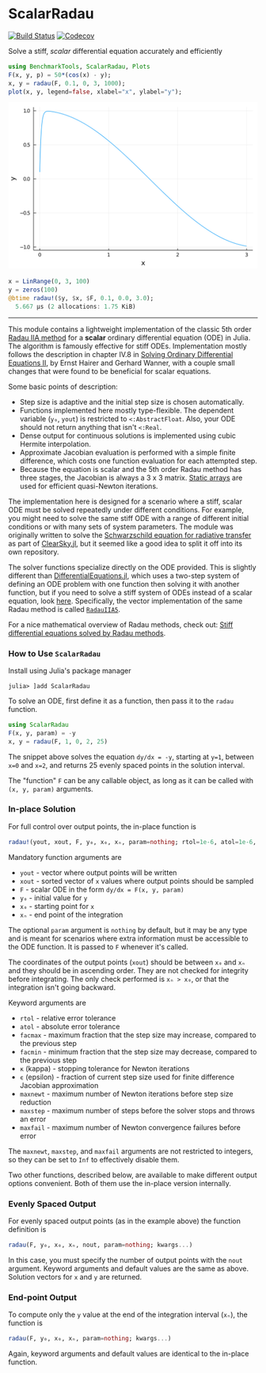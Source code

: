 # ScalarRadau

[![Build Status](https://github.com/markmbaum/ScalarRadau.jl/workflows/CI/badge.svg)](https://github.com/markmbaum/ScalarRadau.jl/actions)
[![Codecov](https://img.shields.io/codecov/c/github/markmbaum/ScalarRadau.jl?logo=Codecov)](https://app.codecov.io/gh/markmbaum/ScalarRadau.jl)

Solve a stiff, *scalar* differential equation accurately and efficiently
```julia
using BenchmarkTools, ScalarRadau, Plots
F(x, y, p) = 50*(cos(x) - y);
x, y = radau(F, 0.1, 0, 3, 1000);
plot(x, y, legend=false, xlabel="x", ylabel="y");
```
![example](img/example.png)

```julia
x = LinRange(0, 3, 100)
y = zeros(100)
@btime radau!($y, $x, $F, 0.1, 0.0, 3.0);
  5.667 μs (2 allocations: 1.75 KiB)
```

-----

This module contains a lightweight implementation of the classic 5th order [Radau IIA method](https://link.springer.com/referenceworkentry/10.1007%2F978-3-540-70529-1_139) for a **scalar** ordinary differential equation (ODE) in Julia. The algorithm is famously effective for stiff ODEs. Implementation mostly follows the description in chapter IV.8 in [Solving Ordinary Differential Equations II](https://www.springer.com/gp/book/9783540604525), by Ernst Hairer and Gerhard Wanner, with a couple small changes that were found to be beneficial for scalar equations.

Some basic points of description:
* Step size is adaptive and the initial step size is chosen automatically.
* Functions implemented here mostly type-flexible. The dependent variable (`y₀`, `yout`) is restricted to `<:AbstractFloat`. Also, your ODE should not return anything that isn't `<:Real`.
* Dense output for continuous solutions is implemented using cubic Hermite interpolation.
* Approximate Jacobian evaluation is performed with a simple finite difference, which costs one function evaluation for each attempted step.
* Because the equation is scalar and the 5th order Radau method has three stages, the Jacobian is always a 3 x 3 matrix. [Static arrays](https://github.com/JuliaArrays/StaticArrays.jl) are used for efficient quasi-Newton iterations.

The implementation here is designed for a scenario where a stiff, scalar ODE must be solved repeatedly under different conditions. For example, you might need to solve the same stiff ODE with a range of different initial conditions or with many sets of system parameters. The module was originally written to solve the [Schwarzschild equation for radiative transfer](https://en.wikipedia.org/wiki/Schwarzschild%27s_equation_for_radiative_transfer) as part of [ClearSky.jl](https://github.com/markmbaum/ClearSky.jl), but it seemed like a good idea to split it off into its own repository.

The solver functions specialize directly on the ODE provided. This is slightly different than [DifferentialEquations.jl](https://github.com/SciML/DifferentialEquations.jl), which uses a two-step system of defining an ODE problem with one function then solving it with another function, but if you need to solve a stiff system of ODEs instead of a scalar equation, look [here](https://diffeq.sciml.ai/stable/solvers/ode_solve/#Stiff-Problems). Specifically, the vector implementation of the same Radau method is called [`RadauIIA5`](https://diffeq.sciml.ai/stable/solvers/ode_solve/#Fully-Implicit-Runge-Kutta-Methods-(FIRK)).

For a nice mathematical overview of Radau methods, check out: [Stiff differential equations solved by Radau methods](https://www.sciencedirect.com/science/article/pii/S037704279900134X).

### How to Use `ScalarRadau`

Install using Julia's package manager
```shell
julia> ]add ScalarRadau
```

To solve an ODE, first define it as a function, then pass it to the `radau` function.
```julia
using ScalarRadau
F(x, y, param) = -y
x, y = radau(F, 1, 0, 2, 25)
```
The snippet above solves the equation `dy/dx = -y`, starting at `y=1`, between `x=0` and `x=2`, and returns 25 evenly spaced points in the solution interval.

The "function" `F` can be any callable object, as long as it can be called with `(x, y, param)` arguments.

### In-place Solution

For full control over output points, the in-place function is

```julia
radau!(yout, xout, F, y₀, x₀, xₙ, param=nothing; rtol=1e-6, atol=1e-6, facmax=100.0, facmin=0.01, κ=1e-3, ϵ=0.25, maxnewt=7, maxstep=1000000, maxfail=10)
```
Mandatory function arguments are
* `yout` - vector where output points will be written
* `xout` - sorted vector of `x` values where output points should be sampled
* `F` - scalar ODE in the form `dy/dx = F(x, y, param)`
* `y₀` - initial value for `y`
* `x₀` - starting point for `x`
* `xₙ` - end point of the integration

The optional `param` argument is `nothing` by default, but it may be any type and is meant for scenarios where extra information must be accessible to the ODE function. It is passed to `F` whenever it's called.

The coordinates of the output points (`xout`) should be between `x₀` and `xₙ` and they should be in ascending order. They are not checked for integrity before integrating. The only check performed is `xₙ > x₀`, or that the integration isn't going backward.

Keyword arguments are
* `rtol` - relative error tolerance
* `atol` - absolute error tolerance
* `facmax` - maximum fraction that the step size may increase, compared to the previous step
* `facmin` - minimum fraction that the step size may decrease, compared to the previous step
* `κ` (kappa) - stopping tolerance for Newton iterations
* `ϵ` (epsilon) - fraction of current step size used for finite difference Jacobian approximation
* `maxnewt` - maximum number of Newton iterations before step size reduction
* `maxstep` - maximum number of steps before the solver stops and throws an error
* `maxfail` - maximum number of Newton convergence failures before error

The `maxnewt`,  `maxstep`, and `maxfail` arguments are not restricted to integers, so they can be set to `Inf` to effectively disable them.

Two other functions, described below, are available to make different output options convenient. Both of them use the in-place version internally.

### Evenly Spaced Output

For evenly spaced output points (as in the example above) the function definition is

```julia
radau(F, y₀, x₀, xₙ, nout, param=nothing; kwargs...)
```

In this case, you must specify the number of output points with the `nout` argument. Keyword arguments and default values are the same as above. Solution vectors for `x` and `y` are returned.

### End-point Output

To compute only the `y` value at the end of the integration interval (`xₙ`), the function is
```julia
radau(F, y₀, x₀, xₙ, param=nothing; kwargs...)
```
Again, keyword arguments and default values are identical to the in-place function.
